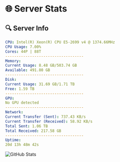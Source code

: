 # 🌐 Server Stats
## 🔍 Server Info
```yaml
CPU: Intel(R) Xeon(R) CPU E5-2699 v4 @ 1374.66MHz
CPU Usage: 7.00%
Cores: 44P | 88T
-----------------------------------
Memory:
Current Usage: 8.48 GB/503.74 GB
Available: 491.80 GB
-----------------------------------
Disk:
Current Usage: 31.69 GB/1.71 TB
Free: 1.59 TB
-----------------------------------
GPU:
No GPU detected
-----------------------------------
Network:
Current Transfer (Sent): 737.43 KB/s
Current Transfer (Received): 58.92 KB/s
Total Sent: 1.06 TB
Total Received: 217.58 GB
-----------------------------------
Uptime:
20d 13h 48m 42s
```
![GitHub Stats](https://img.shields.io/badge/Updated-2025-05-10_06:57:30-blue)